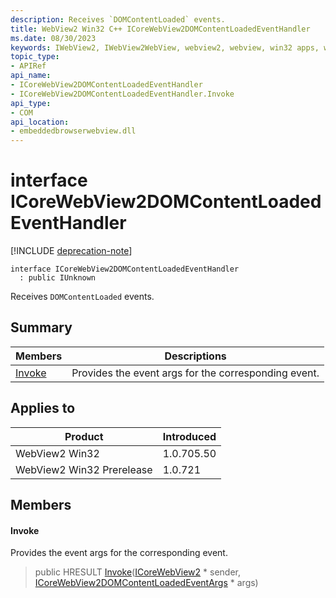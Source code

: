 ```yaml
---
description: Receives `DOMContentLoaded` events.
title: WebView2 Win32 C++ ICoreWebView2DOMContentLoadedEventHandler
ms.date: 08/30/2023
keywords: IWebView2, IWebView2WebView, webview2, webview, win32 apps, win32, edge, ICoreWebView2, ICoreWebView2Controller, browser control, edge html, ICoreWebView2DOMContentLoadedEventHandler
topic_type: 
- APIRef
api_name:
- ICoreWebView2DOMContentLoadedEventHandler
- ICoreWebView2DOMContentLoadedEventHandler.Invoke
api_type:
- COM
api_location:
- embeddedbrowserwebview.dll
---
```


# interface ICoreWebView2DOMContentLoadedEventHandler

[!INCLUDE [deprecation-note](../includes/deprecation-note.md)]

```
interface ICoreWebView2DOMContentLoadedEventHandler
  : public IUnknown
```

Receives `DOMContentLoaded` events.

## Summary

 Members                        | Descriptions
--------------------------------|---------------------------------------------
[Invoke](#invoke) | Provides the event args for the corresponding event.

## Applies to

Product                         | Introduced
--------------------------------|---------------------------------------------
WebView2 Win32            |    1.0.705.50
WebView2 Win32 Prerelease |    1.0.721

## Members

#### Invoke

Provides the event args for the corresponding event.

> public HRESULT [Invoke](#invoke)([ICoreWebView2](icorewebview2.md) * sender, [ICoreWebView2DOMContentLoadedEventArgs](icorewebview2domcontentloadedeventargs.md) * args)

